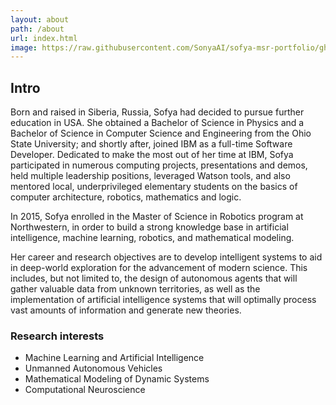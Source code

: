 ```yaml
---
layout: about
path: /about
url: index.html
image: https://raw.githubusercontent.com/SonyaAI/sofya-msr-portfolio/gh-pages/public/images/MSR_Profile_1.jpg
---
```


## Intro
Born and raised in Siberia, Russia, Sofya had decided to pursue further education in USA. She obtained a Bachelor of Science in Physics and a Bachelor of Science in Computer Science and Engineering from the Ohio State University; and shortly after, joined IBM as a full-time Software Developer. Dedicated to make the most out of her time at IBM, Sofya participated in numerous computing projects, presentations and demos, held multiple leadership positions, leveraged Watson tools, and also mentored local, underprivileged elementary students on the basics of computer architecture, robotics, mathematics and logic.

In 2015, Sofya enrolled in the Master of Science in Robotics program at Northwestern, in order to build a strong knowledge base in artificial intelligence, machine learning, robotics, and mathematical modeling. 

Her career and research objectives are to develop intelligent systems to aid in deep-world exploration for the advancement of modern science. This includes, but not limited to, the design of autonomous agents that will gather valuable data from unknown territories, as well as the implementation of artificial intelligence systems that will optimally process vast amounts of information and generate new theories.

### Research interests
* Machine Learning and Artificial Intelligence 
* Unmanned Autonomous Vehicles
* Mathematical Modeling of Dynamic Systems 
* Computational Neuroscience 
